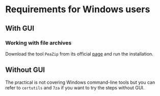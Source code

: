 # Requirements for Windows users

## With GUI

### Working with file archives

Download the tool `PeaZip` from its official [page](https://peazip.github.io/) and run the installation.

## Without GUI

The practical is not covering Windows command-line tools but you can refer to `certutils` and `7za` if you want to try the steps without GUI.
